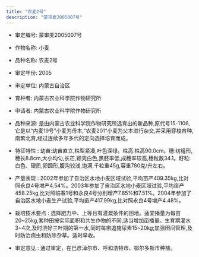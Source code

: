 ```yaml
---
title: "农麦2号"
description: "蒙审麦2005007号"
---
```

* 审定编号:  蒙审麦2005007号

*  作物名称:  小麦

*  品种名称:  农麦2号

*  审定年份:  2005

*  审定单位:  内蒙古自治区

* 育种者:  内蒙古农业科学院作物研究所

*  申请者:  内蒙古农业科学院作物研究所

*  品种来源:  是由内蒙古农业科学院作物研究所选育出的新品种,原代号15-1106,它是以“内麦19号”小麦为母本,“农麦201”小麦为父本进行杂交,并采用穿梭育种,南繁北育,经过连续多年多代的定向选择培育而成。

*  特征特性 : 
幼苗:幼苗直立,株型紧凑,叶色深绿。株高:株高90.0cm。穗:纺锤形,穗长8.8cm,大小均匀,长芒,颖壳白色,黑胚率低,成穗率较高,穗粒数34.1。籽粒:白色、硬质,卵圆形,腹沟较浅,饱满,千粒重45g,容重780克/升左右。
 
*  产量表现 : 
2002年参加了自治区水地小麦区域试验,平均亩产409.35kg,比对照永良4号增产4.54%。2003年参加了自治区水地小麦区域试验,平均亩产458.25kg,比对照临春1号和永良4号分别增产7.85%和7.51%。2004年参加了自治区水地小麦生产试验,平均亩产417.99kg,比对照永良4号增产4.48%。

*  栽培技术要点 : 
选择肥力中、上等且有灌溉条件的田地。适宜播量为每亩20~25kg,套种田按实际面积和共生作物的不同,适当增加亩播量。生育期灌水3~4次,及时浇好三叶期的第一水,同时每亩追施尿素15~20kg;加强田间管理,及时防治病虫和防除杂草。适时早收。

*  审定意见 : 
通过审定，在巴彦淖尔市、呼和浩特市、鄂尔多斯市种植。
